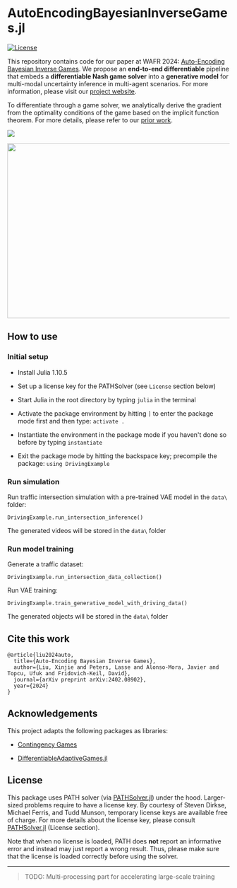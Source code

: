 # AutoEncodingBayesianInverseGames.jl

[![License](https://img.shields.io/badge/license-MIT-blue)](https://opensource.org/licenses/MIT)

This repository contains code for our paper at WAFR 2024: [Auto-Encoding Bayesian Inverse Games](https://arxiv.org/pdf/2402.08902). We propose an **end-to-end differentiable** pipeline that embeds a **differentiable Nash game solver** into a **generative model** for multi-modal uncertainty inference in multi-agent scenarios. For more information, please visit our [project website](https://xinjie-liu.github.io/projects/bayesian-inverse-games/).

To differentiate through a game solver, we analytically derive the gradient from the optimality conditions of the game based on the implicit function theorem. For more details, please refer to our [prior work](https://xinjie-liu.github.io/projects/game/). 

<a href ="https://arxiv.org/abs/2402.08902"><img src="https://xinjie-liu.github.io/assets/img/liu2024wafr_teaser.png"></a>


<a href ="https://xinjie-liu.github.io/assets/pdf/Liu2023learningPoster(full).pdf"><img src="https://xinjie-liu.github.io/assets/img/liu2024auto.png" width = "560" height = "396"></a>

## How to use

### Initial setup

* Install Julia 1.10.5

* Set up a license key for the PATHSolver (see `License` section below)

* Start Julia in the root directory by typing `julia` in the terminal

* Activate the package environment by hitting `]` to enter the package mode first and then type: `activate .`

* Instantiate the environment in the package mode if you haven't done so before by typing `instantiate`

* Exit the package mode by hitting the backspace key; precompile the package: `using DrivingExample`

### Run simulation

Run traffic intersection simulation with a pre-trained VAE model in the `data\` folder:

```
DrivingExample.run_intersection_inference()
```

The generated videos will be stored in the `data\` folder 

### Run model training

Generate a traffic dataset:

```
DrivingExample.run_intersection_data_collection()
```

Run VAE training:

```
DrivingExample.train_generative_model_with_driving_data()
```

The generated objects will be stored in the `data\` folder

## Cite this work

```
@article{liu2024auto,
  title={Auto-Encoding Bayesian Inverse Games},
  author={Liu, Xinjie and Peters, Lasse and Alonso-Mora, Javier and Topcu, Ufuk and Fridovich-Keil, David},
  journal={arXiv preprint arXiv:2402.08902},
  year={2024}
}
```

## Acknowledgements

This project adapts the following packages as libraries:

* [Contingency Games](https://github.com/lassepe/peters2024ral-code)

* [DifferentiableAdaptiveGames.jl](https://github.com/xinjie-liu/DifferentiableAdaptiveGames.jl)

## License

This package uses PATH solver (via [PATHSolver.jl](https://github.com/chkwon/PATHSolver.jl)) under the hood. Larger-sized problems require to have a license key. By courtesy of Steven Dirkse, Michael Ferris, and Tudd Munson, temporary license keys are available free of charge. For more details about the license key, please consult [PATHSolver.jl](https://github.com/chkwon/PATHSolver.jl) (License section). 

Note that when no license is loaded, PATH does **not** report an informative error and instead may just report a wrong result. Thus, please make sure that the license is loaded correctly before using the solver.

---

> TODO:
> Multi-processing part for accelerating large-scale training